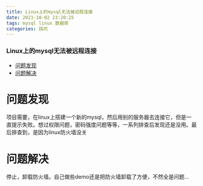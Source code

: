 ```yaml
---
title: Linux上的mysql无法被远程连接
date: 2021-10-02 23:20:25
tags: mysql linux 数据库
categories: 踩坑
---
```


<!--more-->

### Linux上的mysql无法被远程连接

- [问题发现](#_2)
- [问题解决](#_5)

# 问题发现

项目需要，在linux上搭建一个新的mysql，然后用别的服务器去连接它，但是一直提示失败。想过权限问题，密码强度问题等等，一系列排查后发现还是没用。最后排查到，是因为linux防火墙没关

# 问题解决

停止，卸载防火墙。自己做些demo还是把防火墙卸载了方便，不然全是问题…